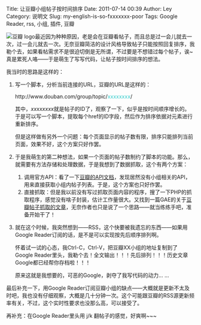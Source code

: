 Title: 让豆瓣小组帖子按时间排序
Date: 2011-07-14 00:39
Author: Ley
Category: 说明文
Slug: my-english-is-so-fxxxxxxx-poor
Tags: Google Reader, rss, 小组, 插件, 豆瓣

![豆瓣
logo][]最近因为种种原因，老是会在豆瓣看帖子，而且总是过一会儿就去一次，过一会儿就去一次。无奈豆瓣简洁的设计风格导致帖子只能按照回复排序，我勒个去，如果看帖需求不是很迫切倒是无所谓，不过要是不想错过每个帖子，诶\~真是累死人咯——于是萌生了写写代码，让帖子按时间排序的想法。

我当时的思路是这样的：<!--more-->

<ol>
</p>
<p>
<li>
写一个脚本，分析当前连接的URL，豆瓣的URL是这样的：

</p>
http://www.douban.com/group/topic/<span style="color: #33cccc;">xxxxxxxx</span>/

其中，*xxxxxxxx*就是帖子的ID了，观察了一下，似乎是按时间顺序增长的。于是可以写一个脚本，提取每个href的ID字段，然后作为排序依据对元素进行重新排序。

<p>
但是这样做有另外一个问题：每个页面显示的帖子数有限，排序只能排列当前页面，效果不好，这个方案只好作罢。

</li>
</p>
<p>
<li>
于是我萌生的第二种想法，如果一个页面的帖子数制约了脚本的功能。那么，就需要有方法存储和处理数据，于是我想到了数据抓取，这个有两个方案：

</li>
</p>

1.  调用官方API：看了一下[豆瓣的API文档][]，发现居然没有小组相关的API，用来直接获取小组内帖子列表。于是，这个方案也只好作罢。
2.  直接抓取：但是我以前没有写过抓取页面内容的程序，搜了一下PHP的抓取程序，感觉没有啥子封装，估计工作量很大。又找到一篇GAE的关于[豆瓣帖子抓取的文章][]，无奈作者也只是说了一个思路——就当练练手吧，准备开始干了！

</p>
<p>
<li>
就在这个时候，我突然想到——RSS，这个快要被我遗忘的东西——如果用Google
Reader订阅的话，是不是可以实现按先后顺序排列啊。

</p>
怀着试一试的心态，我Ctrl-C，Ctrl-V，把豆瓣XX小组的地址复制到了Google
Reader里头，我勒个去！全文输出！！！先后排列！！！历史文章Google都已经帮你存档啦！！！

<p>
原来这就是我想要的，可恶的Google，剥夺了我写代码的动力... ...

</li>
</p>
<p>
</ol>
</p>
最后补充一下，用Google
Reader订阅豆瓣小组的缺点——大概就是更新不太及时吧，我也没有仔细观察，大概是几十分钟一次。这个可能跟豆瓣的RSS源更新频率有关，不过，这个实时性要求也没那么高，可以接受了。

再补充：在Google Reader里头用 j/k 翻帖子的感觉，好爽啊\~\~\~

  [豆瓣 logo]: http://imley.net/wp-content/uploads/2011/07/lg_main_a7.png
    "豆瓣"
  [豆瓣的API文档]: http://www.douban.com/service/apidoc/ "豆瓣API"
  [豆瓣帖子抓取的文章]: http://www.zhouyang.me/article/fetch-douban-group-topic.html
    "抓豆瓣"
